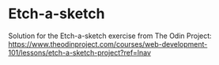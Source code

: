 # Etch-a-sketch

Solution for the Etch-a-sketch exercise from The Odin Project: https://www.theodinproject.com/courses/web-development-101/lessons/etch-a-sketch-project?ref=lnav
